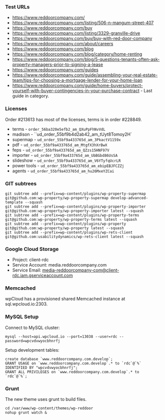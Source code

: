 ### Test URLs

* https://www.reddoorcompany.com/
* https://www.reddoorcompany.com/listing/506-n-mangum-street-407
* https://www.reddoorcompany.com/buy
* https://www.reddoorcompany.com/listing/3329-granville-drive
* https://www.reddoorcompany.com/buy/buy-with-red-door-company
* https://www.reddoorcompany.com/about/careers
* https://www.reddoorcompany.com/blog
* https://www.reddoorcompany.com/blog/category/home-renting
* https://www.reddoorcompany.com/blog/5-questions-tenants-often-ask-property-managers-prior-to-signing-a-lease
* https://www.reddoorcompany.com/guides
* https://www.reddoorcompany.com/guide/assembling-your-real-estate-team/tips-for-choosing-a-mortgage-lender-for-your-home-loan
* https://www.reddoorcompany.com/guide/home-buyers/protect-yourself-with-buyer-contingencies-in-your-purchase-contract - Last guide in category.
 

### Licenses
Order #213613 has most of the licenses, terms is in order #228849. 

* terms - `order_56ba320e5efb2_am_QXuPpFhNvVdL`
* madison - ``ud_order_55bf9b4d2ab42_am_tUyt8Tomoy2H`
* supermap - `ud_order_55bf9a433765d_am_3PkactV1159x`
* pdf - `ud_order_55bf9a433765d_am_MtgfX3hXrBwX`
* feps - `ud_order_55bf9a433765d_am_QZzs15HNF97V`
* importer - `ud_order_55bf9a433765d_am_UbBGbd86UsSA`
* slideshow - `ud_order_55bf9a433765d_am_V6YTyfqUcrLR`
* power tools - `ud_order_55bf9a433765d_am_ebipEBJFCZZj`
* agents - `ud_order_55bf9a433765d_am_hu26MxeYZCai`

### GIT subtrees

```
git subtree add --prefix=wp-content/plugins/wp-property-supermap git@github.com:wp-property/wp-property-supermap develop-advanced-template --squash
git subtree add --prefix=wp-content/plugins/wp-property-importer git@github.com:wp-property/wp-property-importer latest --squash
git subtree add --prefix=wp-content/plugins/wp-property-terms git@github.com:wp-property/wp-property-terms latest --squash
git subtree add --prefix=wp-content/plugins/wp-property git@github.com:wp-property/wp-property latest --squash
git subtree add --prefix=wp-content/plugins/wp-rets-client git@github.com:usabilitydynamics/wp-rets-client latest --squash
```

### Google Cloud Storage

* Project: client-rdc
* Service Account: media.reddoorcompany.com
* Service Email: media-reddoorcompany-com@client-rdc.iam.gserviceaccount.com


### Memcached
wpCloud has a provisioned shared Memcached instance at sql.wpcloud.io:2303.

### MySQL Setup

Connect to MySQL cluster:
```
mysql --host=api.wpcloud.io --port=13038 --user=rdc --password=wpcvdvwyocbhnrfj
```

Setup development tables:
```mysql
create database `www.reddoorcompany.com.develop`;
GRANT USAGE on `www.reddoorcompany.com.develop`.* to `rdc`@`%` IDENTIFIED BY "wpcvdvwyocbhnrfj";  
GRANT ALL PRIVILEGES on `www.reddoorcompany.com.develop`.* to `rdc`@`%`;
```


### Grunt
The new theme uses grunt to build files. 
```
cd /var/www/wp-content/themes/wp-reddoor
nohup grunt watch &
```